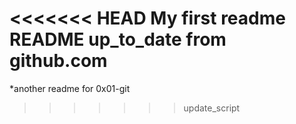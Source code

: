 <<<<<<< HEAD
My first readme
README up_to_date from github.com
=======
*another readme for 0x01-git
>>>>>>> update_script
